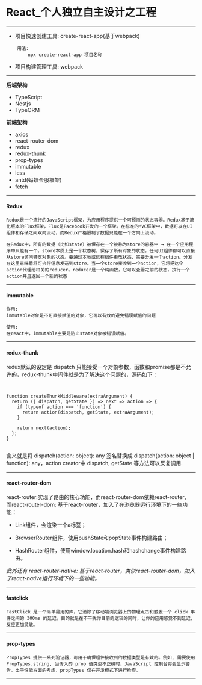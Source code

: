 React_个人独立自主设计之工程
======

---------------------

- 项目快速创建工具: create-react-app(基于webpack)

```
	用法:
		npx create-react-app 项目名称

```

- 项目构建管理工具: webpack

---------------------

**后端架构**

+ TypeScript
+ Nestjs
+ TypeORM

**前端架构**

+ axios
+ react-router-dom
+ redux
+ redux-thunk
+ prop-types
+ immutable
+ less
+ antd(蚂蚁金服框架)
+ fetch

---------------------

#### Redux

	Redux是一个流行的JavaScript框架，为应用程序提供一个可预测的状态容器。Redux基于简化版本的Flux框架，Flux是Facebook开发的一个框架。在标准的MVC框架中，数据可以在UI组件和存储之间双向流动，而Redux严格限制了数据只能在一个方向上流动。 
	
	在Redux中，所有的数据（比如state）被保存在一个被称为store的容器中 → 在一个应用程序中只能有一个。store本质上是一个状态树，保存了所有对象的状态。任何UI组件都可以直接从store访问特定对象的状态。要通过本地或远程组件更改状态，需要分发一个action。分发在这里意味着将可执行信息发送到store。当一个store接收到一个action，它将把这个action代理给相关的reducer。reducer是一个纯函数，它可以查看之前的状态，执行一个action并且返回一个新的状态

---------------------


#### immutable

	作用:
	immutable对象是不可直接赋值的对象，它可以有效的避免错误赋值的问题
	
	使用:
	在react中，immutable主要是防止state对象被错误赋值。

---------------------


#### redux-thunk

redux默认的设定是 dispatch 只能接受一个对象参数，函数和promise都是不允许的，redux-thunk中间件就是为了解决这个问题的，源码如下：


``````


function createThunkMiddleware(extraArgument) {
  return ({ dispatch, getState }) => next => action => {
    if (typeof action === 'function') {
      return action(dispatch, getState, extraArgument);
    }

    return next(action);
  };
}


``````

含义就是将 dispatch(action: object): any 签名替换成 dispatch(action: object | function): any，action creator中 dispatch, getState 等方法可以反复调用.

---------------------

#### react-router-dom

react-router:实现了路由的核心功能，而react-router-dom依赖react-router，
而react-router-dom: 基于react-router，加入了在浏览器运行环境下的一些功能：

+ Link组件，会渲染一个a标签；

+ BrowserRouter组件，使用pushState和popState事件构建路由；

+ HashRouter组件，使用window.location.hash和hashchange事件构建路由。

<i>此外还有 react-router-native: 基于react-router，类似react-router-dom，加入了react-native运行环境下的一些功能。</i>

---------------------


#### fastclick

	FastClick 是一个简单易用的库，它消除了移动端浏览器上的物理点击和触发一个 click 事件之间的 300ms 的延迟。目的就是在不干扰你目前的逻辑的同时，让你的应用感觉不到延迟，反应更加灵敏。

---------------------

#### prop-types

	PropTypes 提供一系列验证器，可用于确保组件接收到的数据类型是有效的。例如, 需要使用PropTypes.string, 当传入的 prop 值类型不正确时，JavaScript 控制台将会显示警告。出于性能方面的考虑，propTypes 仅在开发模式下进行检查。

---------------------

